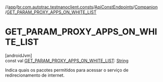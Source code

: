 //[app](../../../../index.md)/[br.com.autotrac.testnanoclient.consts](../../index.md)/[ApiConstEndpoints](../index.md)/[Companion](index.md)/[GET_PARAM_PROXY_APPS_ON_WHITE_LIST](-g-e-t_-p-a-r-a-m_-p-r-o-x-y_-a-p-p-s_-o-n_-w-h-i-t-e_-l-i-s-t.md)

# GET_PARAM_PROXY_APPS_ON_WHITE_LIST

[androidJvm]\
const val [GET_PARAM_PROXY_APPS_ON_WHITE_LIST](-g-e-t_-p-a-r-a-m_-p-r-o-x-y_-a-p-p-s_-o-n_-w-h-i-t-e_-l-i-s-t.md): [String](https://kotlinlang.org/api/latest/jvm/stdlib/kotlin/-string/index.html)

Indica quais os pacotes permitidos para acessar o serviço de redirecionamento de internet.
